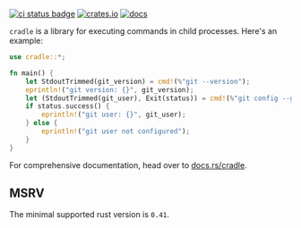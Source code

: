 [![ci status badge](https://github.com/soenkehahn/cradle/actions/workflows/ci.yaml/badge.svg)](https://github.com/soenkehahn/cradle/actions?query=branch%3Amaster)
[![crates.io](https://img.shields.io/crates/v/cradle.svg)](https://crates.io/crates/cradle)
[![docs](https://docs.rs/cradle/badge.svg)](https://docs.rs/cradle)

`cradle` is a library for executing commands in child processes.
Here's an example:

``` rust
use cradle::*;

fn main() {
    let StdoutTrimmed(git_version) = cmd!(%"git --version");
    eprintln!("git version: {}", git_version);
    let (StdoutTrimmed(git_user), Exit(status)) = cmd!(%"git config --get user.name");
    if status.success() {
        eprintln!("git user: {}", git_user);
    } else {
        eprintln!("git user not configured");
    }
}
```

For comprehensive documentation, head over to
[docs.rs/cradle](https://docs.rs/cradle/latest/cradle/).

## MSRV
The minimal supported rust version is `0.41`.
